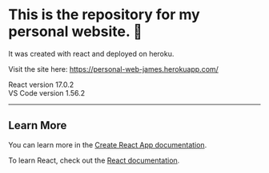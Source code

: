 # This is the repository for my personal website. &#127983;

It was created with react and deployed on heroku.  

Visit the site here:
https://personal-web-james.herokuapp.com/

React version 17.0.2 <br>
VS Code version 1.56.2


<hr>


## Learn More

You can learn more in the [Create React App documentation](https://facebook.github.io/create-react-app/docs/getting-started).

To learn React, check out the [React documentation](https://reactjs.org/).

